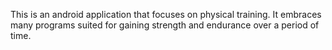 This is an android application that focuses on physical training. It embraces many programs suited for gaining strength and endurance over a period of time.
